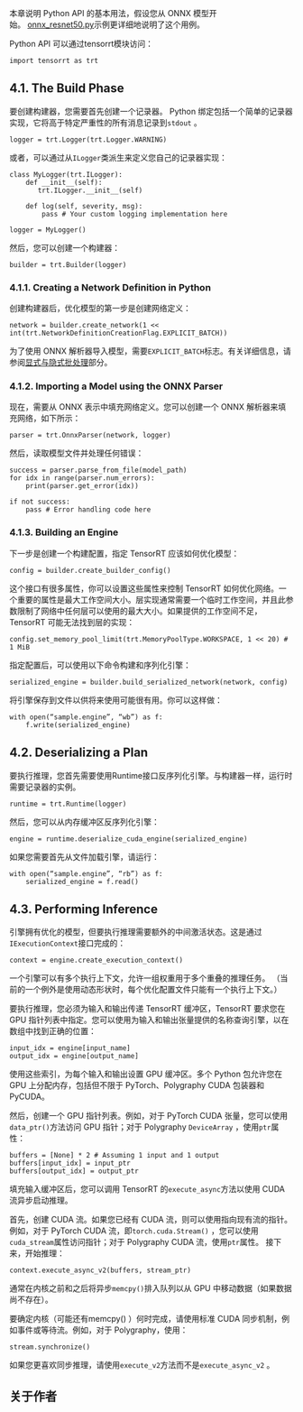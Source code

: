 本章说明 Python API 的基本用法，假设您从 ONNX 模型开始。 [onnx\_resnet50.py](https://github.com/NVIDIA/TensorRT/blob/main/samples/python/introductory_parser_samples/onnx_resnet50.py)示例更详细地说明了这个用例。

Python API 可以通过tensorrt模块访问：

```
import tensorrt as trt
```

## [](https://github.com/HeKun-NVIDIA/TensorRT-Developer_Guide_in_Chinese/blob/main/4.TensorRT%E7%9A%84Python%E6%8E%A5%E5%8F%A3%E8%A7%A3%E6%9E%90/TensorRT%E7%9A%84Python%E6%8E%A5%E5%8F%A3%E8%A7%A3%E6%9E%90.md#41-the-build-phase)4.1. The Build Phase

要创建构建器，您需要首先创建一个记录器。 Python 绑定包括一个简单的记录器实现，它将高于特定严重性的所有消息记录到`stdout` 。

```
logger = trt.Logger(trt.Logger.WARNING)
```

或者，可以通过从`ILogger`类派生来定义您自己的记录器实现：

```
class MyLogger(trt.ILogger):
    def __init__(self):
       trt.ILogger.__init__(self)

    def log(self, severity, msg):
        pass # Your custom logging implementation here

logger = MyLogger()
```

然后，您可以创建一个构建器：

```
builder = trt.Builder(logger)
```

### [](https://github.com/HeKun-NVIDIA/TensorRT-Developer_Guide_in_Chinese/blob/main/4.TensorRT%E7%9A%84Python%E6%8E%A5%E5%8F%A3%E8%A7%A3%E6%9E%90/TensorRT%E7%9A%84Python%E6%8E%A5%E5%8F%A3%E8%A7%A3%E6%9E%90.md#411-creating-a-network-definition-in-python)4.1.1. Creating a Network Definition in Python

创建构建器后，优化模型的第一步是创建网络定义：

```
network = builder.create_network(1 << int(trt.NetworkDefinitionCreationFlag.EXPLICIT_BATCH))
```

为了使用 ONNX 解析器导入模型，需要`EXPLICIT_BATCH`标志。有关详细信息，请参阅[显式与隐式批处理](https://docs.nvidia.com/deeplearning/tensorrt/developer-guide/index.html#explicit-implicit-batch)部分。

### [](https://github.com/HeKun-NVIDIA/TensorRT-Developer_Guide_in_Chinese/blob/main/4.TensorRT%E7%9A%84Python%E6%8E%A5%E5%8F%A3%E8%A7%A3%E6%9E%90/TensorRT%E7%9A%84Python%E6%8E%A5%E5%8F%A3%E8%A7%A3%E6%9E%90.md#412-importing-a-model-using-the-onnx-parser)4.1.2. Importing a Model using the ONNX Parser

现在，需要从 ONNX 表示中填充网络定义。您可以创建一个 ONNX 解析器来填充网络，如下所示：

```
parser = trt.OnnxParser(network, logger)
```

然后，读取模型文件并处理任何错误：

```
success = parser.parse_from_file(model_path)
for idx in range(parser.num_errors):
    print(parser.get_error(idx))

if not success:
    pass # Error handling code here
```

### [](https://github.com/HeKun-NVIDIA/TensorRT-Developer_Guide_in_Chinese/blob/main/4.TensorRT%E7%9A%84Python%E6%8E%A5%E5%8F%A3%E8%A7%A3%E6%9E%90/TensorRT%E7%9A%84Python%E6%8E%A5%E5%8F%A3%E8%A7%A3%E6%9E%90.md#413-building-an-engine)4.1.3. Building an Engine

下一步是创建一个构建配置，指定 TensorRT 应该如何优化模型：

```
config = builder.create_builder_config()
```

这个接口有很多属性，你可以设置这些属性来控制 TensorRT 如何优化网络。一个重要的属性是最大工作空间大小。层实现通常需要一个临时工作空间，并且此参数限制了网络中任何层可以使用的最大大小。如果提供的工作空间不足，TensorRT 可能无法找到层的实现：

```
config.set_memory_pool_limit(trt.MemoryPoolType.WORKSPACE, 1 << 20) # 1 MiB
```

指定配置后，可以使用以下命令构建和序列化引擎：

```
serialized_engine = builder.build_serialized_network(network, config)
```

将引擎保存到文件以供将来使用可能很有用。你可以这样做：

```
with open(“sample.engine”, “wb”) as f:
    f.write(serialized_engine)
```

## [](https://github.com/HeKun-NVIDIA/TensorRT-Developer_Guide_in_Chinese/blob/main/4.TensorRT%E7%9A%84Python%E6%8E%A5%E5%8F%A3%E8%A7%A3%E6%9E%90/TensorRT%E7%9A%84Python%E6%8E%A5%E5%8F%A3%E8%A7%A3%E6%9E%90.md#42-deserializing-a-plan)4.2. Deserializing a Plan

要执行推理，您首先需要使用Runtime接口反序列化引擎。与构建器一样，运行时需要记录器的实例。

```
runtime = trt.Runtime(logger)
```

然后，您可以从内存缓冲区反序列化引擎：

```
engine = runtime.deserialize_cuda_engine(serialized_engine)
```

如果您需要首先从文件加载引擎，请运行：

```
with open(“sample.engine”, “rb”) as f:
    serialized_engine = f.read()
```

## [](https://github.com/HeKun-NVIDIA/TensorRT-Developer_Guide_in_Chinese/blob/main/4.TensorRT%E7%9A%84Python%E6%8E%A5%E5%8F%A3%E8%A7%A3%E6%9E%90/TensorRT%E7%9A%84Python%E6%8E%A5%E5%8F%A3%E8%A7%A3%E6%9E%90.md#43-performing-inference)4.3. Performing Inference

引擎拥有优化的模型，但要执行推理需要额外的中间激活状态。这是通过`IExecutionContext`接口完成的：

```
context = engine.create_execution_context()
```

一个引擎可以有多个执行上下文，允许一组权重用于多个重叠的推理任务。 （当前的一个例外是使用动态形状时，每个优化配置文件只能有一个执行上下文。）

要执行推理，您必须为输入和输出传递 TensorRT 缓冲区，TensorRT 要求您在 GPU 指针列表中指定。您可以使用为输入和输出张量提供的名称查询引擎，以在数组中找到正确的位置：

```
input_idx = engine[input_name]
output_idx = engine[output_name]
```

使用这些索引，为每个输入和输出设置 GPU 缓冲区。多个 Python 包允许您在 GPU 上分配内存，包括但不限于 PyTorch、Polygraphy CUDA 包装器和 PyCUDA。

然后，创建一个 GPU 指针列表。例如，对于 PyTorch CUDA 张量，您可以使用`data_ptr()`方法访问 GPU 指针；对于 Polygraphy `DeviceArray` ，使用`ptr`属性：

```
buffers = [None] * 2 # Assuming 1 input and 1 output
buffers[input_idx] = input_ptr
buffers[output_idx] = output_ptr
```

填充输入缓冲区后，您可以调用 TensorRT 的`execute_async`方法以使用 CUDA 流异步启动推理。

首先，创建 CUDA 流。如果您已经有 CUDA 流，则可以使用指向现有流的指针。例如，对于 PyTorch CUDA 流，即`torch.cuda.Stream()` ，您可以使用`cuda_stream`属性访问指针；对于 Polygraphy CUDA 流，使用`ptr`属性。 接下来，开始推理：

```
context.execute_async_v2(buffers, stream_ptr)
```

通常在内核之前和之后将异步`memcpy()`排入队列以从 GPU 中移动数据（如果数据尚不存在）。

要确定内核（可能还有memcpy() ）何时完成，请使用标准 CUDA 同步机制，例如事件或等待流。例如，对于 Polygraphy，使用：

```
stream.synchronize()
```

如果您更喜欢同步推理，请使用`execute_v2`方法而不是`execute_async_v2` 。

## 关于作者
